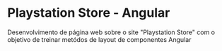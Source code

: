 # Playstation Store - Angular
Desenvolvimento de página web sobre o site "Playstation Store" com o objetivo de treinar metódos de layout de componentes Angular
